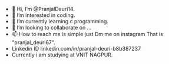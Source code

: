 - 👋 Hi, I’m @PranjalDeuri14.
- 👀 I’m interested in coding.
- 🌱 I’m currently learning c programming.
- 💞️ I’m looking to collaborate on ...
- 📫 How to reach me is simple just Dm me on instagram That is "pranjal_deuri67". 
- Linkedin ID linkedin.com/in/pranjal-deuri-b8b387237
- Currently i am studying at VNIT NAGPUR.

<!---
PranjalDeuri14/PranjalDeuri14 is a ✨ special ✨ repository because its `README.md` (this file) appears on your GitHub profile.
You can click the Preview link to take a look at your changes.
--->
